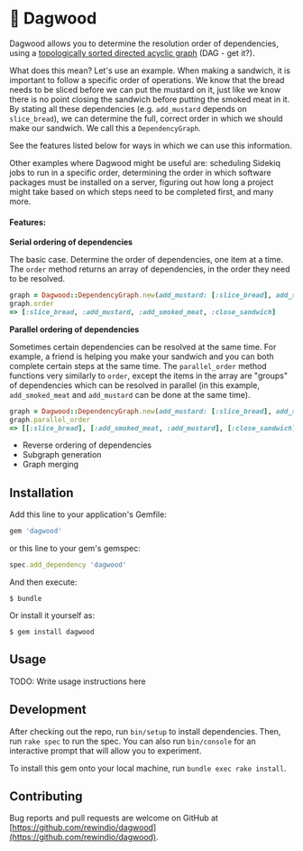 # 🥪 Dagwood

Dagwood allows you to determine the resolution order of dependencies, using a [topologically sorted directed acyclic graph](https://en.wikipedia.org/wiki/Topological_sorting) (DAG - get it?).

What does this mean? Let's use an example. When making a sandwich, it is important to follow a specific order of operations. We know that the bread needs to be sliced before we can put the mustard on it, just like we know there is no point closing the sandwich before putting the smoked meat in it. By stating all these dependencies (e.g. `add_mustard` depends on `slice_bread`), we can determine the full, correct order in which we should make our sandwich. We call this a `DependencyGraph`.

See the features listed below for ways in which we can use this information.

Other examples where Dagwood might be useful are: scheduling Sidekiq jobs to run in a specific order, determining the order in which software packages must be installed on a server, figuring out how long a project might take based on which steps need to be completed first, and many more.

#### Features:
**Serial ordering of dependencies**

The basic case. Determine the order of dependencies, one item at a time. The `order` method returns an array of dependencies, in the order they need to be resolved.
```ruby
graph = Dagwood::DependencyGraph.new(add_mustard: [:slice_bread], add_smoked_meat: [:slice_bread], close_sandwich: [:add_smoked_meat])
graph.order
=> [:slice_bread, :add_mustard, :add_smoked_meat, :close_sandwich]
```
 
**Parallel ordering of dependencies**

Sometimes certain dependencies can be resolved at the same time. For example, a friend is helping you make your sandwich and you can both complete certain steps at the same time. The `parallel_order` method functions very similarly to `order`, except the items in the array are "groups" of dependencies which can be resolved in parallel (in this example, `add_smoked_meat` and `add_mustard` can be done at the same time).

```ruby
graph = Dagwood::DependencyGraph.new(add_mustard: [:slice_bread], add_smoked_meat: [:slice_bread], close_sandwich: [:add_smoked_meat])
graph.parallel_order
=> [[:slice_bread], [:add_smoked_meat, :add_mustard], [:close_sandwich]]
```

 - Reverse ordering of dependencies
 - Subgraph generation
 - Graph merging


## Installation

Add this line to your application's Gemfile:

```ruby
gem 'dagwood'
```

or this line to your gem's gemspec:

```ruby
spec.add_dependency 'dagwood'
```

And then execute:

    $ bundle

Or install it yourself as:

    $ gem install dagwood

## Usage

TODO: Write usage instructions here

## Development

After checking out the repo, run `bin/setup` to install dependencies. Then, run `rake spec` to run the spec. You can also run `bin/console` for an interactive prompt that will allow you to experiment.

To install this gem onto your local machine, run `bundle exec rake install`.

## Contributing

Bug reports and pull requests are welcome on GitHub at [https://github.com/rewindio/dagwood](https://github.com/rewindio/dagwood).
